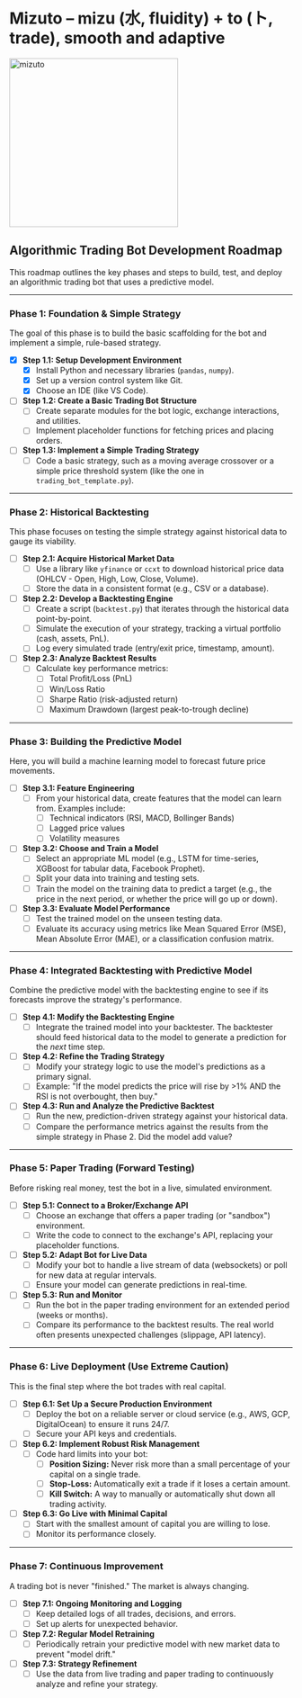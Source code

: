 # Mizuto – mizu (水, fluidity) + to (ト, trade), smooth and adaptive

<img width="300" height="300" alt="mizuto" src="https://github.com/user-attachments/assets/6e340722-2c82-41c6-9b05-3c618b16c308" />

## Algorithmic Trading Bot Development Roadmap

This roadmap outlines the key phases and steps to build, test, and deploy an algorithmic trading bot that uses a predictive model.

---

### Phase 1: Foundation & Simple Strategy

The goal of this phase is to build the basic scaffolding for the bot and implement a simple, rule-based strategy.

- [x] **Step 1.1: Setup Development Environment**
  - [x] Install Python and necessary libraries (`pandas`, `numpy`).
  - [x] Set up a version control system like Git.
  - [x] Choose an IDE (like VS Code).

- [ ] **Step 1.2: Create a Basic Trading Bot Structure**
  - [ ] Create separate modules for the bot logic, exchange interactions, and utilities.
  - [ ] Implement placeholder functions for fetching prices and placing orders.

- [ ] **Step 1.3: Implement a Simple Trading Strategy**
  - [ ] Code a basic strategy, such as a moving average crossover or a simple price threshold system (like the one in `trading_bot_template.py`).

---

### Phase 2: Historical Backtesting

This phase focuses on testing the simple strategy against historical data to gauge its viability.

- [ ] **Step 2.1: Acquire Historical Market Data**
  - [ ] Use a library like `yfinance` or `ccxt` to download historical price data (OHLCV - Open, High, Low, Close, Volume).
  - [ ] Store the data in a consistent format (e.g., CSV or a database).

- [ ] **Step 2.2: Develop a Backtesting Engine**
  - [ ] Create a script (`backtest.py`) that iterates through the historical data point-by-point.
  - [ ] Simulate the execution of your strategy, tracking a virtual portfolio (cash, assets, PnL).
  - [ ] Log every simulated trade (entry/exit price, timestamp, amount).

- [ ] **Step 2.3: Analyze Backtest Results**
  - [ ] Calculate key performance metrics:
    - [ ] Total Profit/Loss (PnL)
    - [ ] Win/Loss Ratio
    - [ ] Sharpe Ratio (risk-adjusted return)
    - [ ] Maximum Drawdown (largest peak-to-trough decline)

---

### Phase 3: Building the Predictive Model

Here, you will build a machine learning model to forecast future price movements.

- [ ] **Step 3.1: Feature Engineering**
  - [ ] From your historical data, create features that the model can learn from. Examples include:
    - [ ] Technical indicators (RSI, MACD, Bollinger Bands)
    - [ ] Lagged price values
    - [ ] Volatility measures

- [ ] **Step 3.2: Choose and Train a Model**
  - [ ] Select an appropriate ML model (e.g., LSTM for time-series, XGBoost for tabular data, Facebook Prophet).
  - [ ] Split your data into training and testing sets.
  - [ ] Train the model on the training data to predict a target (e.g., the price in the next period, or whether the price will go up or down).

- [ ] **Step 3.3: Evaluate Model Performance**
  - [ ] Test the trained model on the unseen testing data.
  - [ ] Evaluate its accuracy using metrics like Mean Squared Error (MSE), Mean Absolute Error (MAE), or a classification confusion matrix.

---

### Phase 4: Integrated Backtesting with Predictive Model

Combine the predictive model with the backtesting engine to see if its forecasts improve the strategy's performance.

- [ ] **Step 4.1: Modify the Backtesting Engine**
  - [ ] Integrate the trained model into your backtester. The backtester should feed historical data to the model to generate a prediction for the *next* time step.

- [ ] **Step 4.2: Refine the Trading Strategy**
  - [ ] Modify your strategy logic to use the model's predictions as a primary signal.
  - [ ] Example: "If the model predicts the price will rise by >1% AND the RSI is not overbought, then buy."

- [ ] **Step 4.3: Run and Analyze the Predictive Backtest**
  - [ ] Run the new, prediction-driven strategy against your historical data.
  - [ ] Compare the performance metrics against the results from the simple strategy in Phase 2. Did the model add value?

---

### Phase 5: Paper Trading (Forward Testing)

Before risking real money, test the bot in a live, simulated environment.

- [ ] **Step 5.1: Connect to a Broker/Exchange API**
  - [ ] Choose an exchange that offers a paper trading (or "sandbox") environment.
  - [ ] Write the code to connect to the exchange's API, replacing your placeholder functions.

- [ ] **Step 5.2: Adapt Bot for Live Data**
  - [ ] Modify your bot to handle a live stream of data (websockets) or poll for new data at regular intervals.
  - [ ] Ensure your model can generate predictions in real-time.

- [ ] **Step 5.3: Run and Monitor**
  - [ ] Run the bot in the paper trading environment for an extended period (weeks or months).
  - [ ] Compare its performance to the backtest results. The real world often presents unexpected challenges (slippage, API latency).

---

### Phase 6: Live Deployment (Use Extreme Caution)

This is the final step where the bot trades with real capital.

- [ ] **Step 6.1: Set Up a Secure Production Environment**
  - [ ] Deploy the bot on a reliable server or cloud service (e.g., AWS, GCP, DigitalOcean) to ensure it runs 24/7.
  - [ ] Secure your API keys and credentials.

- [ ] **Step 6.2: Implement Robust Risk Management**
  - [ ] Code hard limits into your bot:
    - [ ] **Position Sizing:** Never risk more than a small percentage of your capital on a single trade.
    - [ ] **Stop-Loss:** Automatically exit a trade if it loses a certain amount.
    - [ ] **Kill Switch:** A way to manually or automatically shut down all trading activity.

- [ ] **Step 6.3: Go Live with Minimal Capital**
  - [ ] Start with the smallest amount of capital you are willing to lose.
  - [ ] Monitor its performance closely.

---

### Phase 7: Continuous Improvement

A trading bot is never "finished." The market is always changing.

- [ ] **Step 7.1: Ongoing Monitoring and Logging**
  - [ ] Keep detailed logs of all trades, decisions, and errors.
  - [ ] Set up alerts for unexpected behavior.

- [ ] **Step 7.2: Regular Model Retraining**
  - [ ] Periodically retrain your predictive model with new market data to prevent "model drift."

- [ ] **Step 7.3: Strategy Refinement**
  - [ ] Use the data from live trading and paper trading to continuously analyze and refine your strategy.
